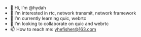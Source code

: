 - 👋 Hi, I’m @hydah
- 👀 I’m interested in rtc, network transmit, network framework
- 🌱 I’m currently learning quic, webrtc
- 💞️ I’m looking to collaborate on quic and webrtc
- 📫 How to reach me: yhefisher@163.com

<!---
hydah/hydah is a ✨ special ✨ repository because its `README.md` (this file) appears on your GitHub profile.
You can click the Preview link to take a look at your changes.
--->
